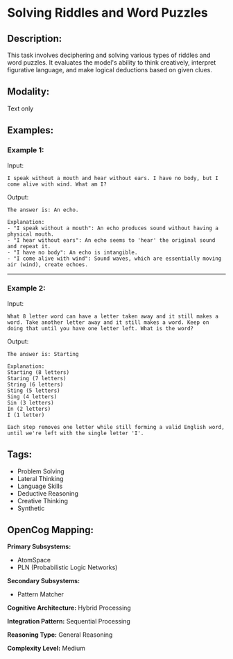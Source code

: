 # Solving Riddles and Word Puzzles

## Description:
This task involves deciphering and solving various types of riddles and word puzzles. It evaluates the model's ability to think creatively, interpret figurative language, and make logical deductions based on given clues.

## Modality:
Text only

## Examples:

### Example 1:

Input:

```
I speak without a mouth and hear without ears. I have no body, but I come alive with wind. What am I?
```

Output:

```
The answer is: An echo.

Explanation:
- "I speak without a mouth": An echo produces sound without having a physical mouth.
- "I hear without ears": An echo seems to 'hear' the original sound and repeat it.
- "I have no body": An echo is intangible.
- "I come alive with wind": Sound waves, which are essentially moving air (wind), create echoes.
```

---

### Example 2:

Input:

```
What 8 letter word can have a letter taken away and it still makes a word. Take another letter away and it still makes a word. Keep on doing that until you have one letter left. What is the word?
```

Output:

```
The answer is: Starting

Explanation:
Starting (8 letters)
Staring (7 letters)
String (6 letters)
Sting (5 letters)
Sing (4 letters)
Sin (3 letters)
In (2 letters)
I (1 letter)

Each step removes one letter while still forming a valid English word, until we're left with the single letter 'I'.
```

## Tags:
- Problem Solving
- Lateral Thinking
- Language Skills
- Deductive Reasoning
- Creative Thinking
- Synthetic

## OpenCog Mapping:

**Primary Subsystems:**
- AtomSpace
- PLN (Probabilistic Logic Networks)

**Secondary Subsystems:**
- Pattern Matcher

**Cognitive Architecture:** Hybrid Processing

**Integration Pattern:** Sequential Processing

**Reasoning Type:** General Reasoning

**Complexity Level:** Medium